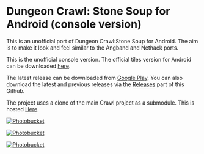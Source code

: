 # Dungeon Crawl: Stone Soup for Android (console version)

This is an unofficial port of Dungeon Crawl:Stone Soup for Android. The aim is to make it look and feel similar to the Angband and Nethack ports. 

This is the unofficial console version. The official tiles version for Android can be downloaded <a href="https://crawl.develz.org/wordpress/downloads">here</a>.

The latest release can be downloaded from <a href="https://play.google.com/store/apps/details?id=com.crawlmb">Google Play</a>. You can also download the latest and previous releases via the <a href="https://github.com/michaelbarlow7/dungeon-crawl-android/releases">Releases</a> part of this Github.

The project uses a clone of the main Crawl project as a submodule. This is hosted <a href="https://github.com/michaelbarlow7/crawl">Here</a>.

<a href="http://s152.photobucket.com/albums/s197/marzzbar/?action=view&amp;current=Screenshot-220712-174829-1.png" target="_blank"><img src="http://i152.photobucket.com/albums/s197/marzzbar/Screenshot-220712-174829-1.png" border="0" alt="Photobucket"/>

<a href="http://s152.photobucket.com/albums/s197/marzzbar/?action=view&amp;current=screenshot-1343916929231-1.png" target="_blank"><img src="http://i152.photobucket.com/albums/s197/marzzbar/screenshot-1343916929231-1.png" border="0" alt="Photobucket">

<a href="http://s152.photobucket.com/albums/s197/marzzbar/?action=view&amp;current=screenshot-1342506311600-1.png" target="_blank"><img src="http://i152.photobucket.com/albums/s197/marzzbar/screenshot-1342506311600-1.png" border="0" alt="Photobucket"/>
